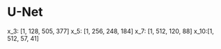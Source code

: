 # U-Net

x_3: [1, 128, 505, 377]
x_5: [1, 256, 248, 184]
x_7: [1, 512, 120, 88]
x_10:[1, 512, 57, 41]
